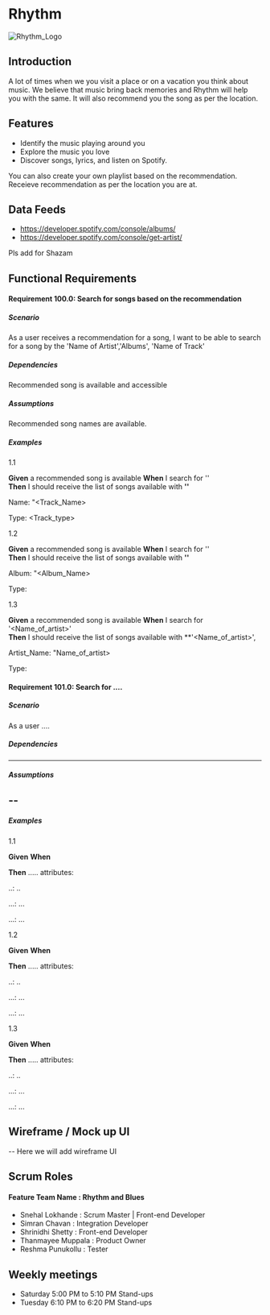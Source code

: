 # **Rhythm**

![Rhythm_Logo](https://github.com/snehal431/Final_Project/blob/master/Final_Project/wwwroot/images/rhythm-logo.png)

## Introduction

A lot of times when we you visit a place or on a vacation you think about music. We believe that music bring back memories and Rhythm will help you with the same. It will also recommend you the song as per the location.

## Features

- Identify the music playing around you
- Explore the music you love
- Discover songs, lyrics, and listen on Spotify.

You can also create your own playlist based on the recommendation. Receieve recommendation as per the location you are at.

## Data Feeds

- https://developer.spotify.com/console/albums/
- https://developer.spotify.com/console/get-artist/

Pls add for Shazam


## Functional Requirements

#### **Requirement 100.0: Search for songs based on the recommendation**
##### **Scenario**
As a user receives a recommendation for a song, I want to be able to search for a song by the 'Name of Artist','Albums', 'Name of Track'

##### **Dependencies**

Recommended song is available and accessible

##### **Assumptions**

Recommended song names are available.


##### **Examples**
1.1

**Given** a recommended song is available
**When** I search for '<Tracks>'  
**Then** I should receive the list of songs available with **'<Tracks>'**

Name: "<Track_Name>

Type: <Track_type>

1.2

**Given** a recommended song is available
**When** I search for '<Album>'  
**Then** I should receive the list of songs available with **'<Albums>'**

Album: "<Album_Name>

Type: <type>


1.3

**Given** a recommended song is available
**When** I search for '<Name_of_artist>'  
**Then** I should receive the list of songs available with **'<Name_of_artist>',

Artist_Name: "Name_of_artist>

Type: <type>


#### **Requirement 101.0: Search for ....**
##### **Scenario**
As a user ....

##### **Dependencies**
---

##### **Assumptions**
--
--

##### **Examples**
1.1

**Given** 
**When**  

**Then** ..... attributes:

..: ..

...: ...

...: ...

1.2

**Given** 
**When**  

**Then** ..... attributes:

..: ..

...: ...

...: ...


1.3

**Given** 
**When**  

**Then** ..... attributes:

..: ..

...: ...

...: ...


## Wireframe / Mock up UI

-- Here we will add wireframe UI
  
  

## Scrum Roles
#### Feature Team Name  : **Rhythm and Blues**
- Snehal Lokhande   : Scrum Master | Front-end Developer
- Simran Chavan     : Integration Developer
- Shrinidhi Shetty  : Front-end Developer
- Thanmayee Muppala : Product Owner
- Reshma Punukollu  : Tester



## Weekly meetings
  
- Saturday 5:00 PM to 5:10 PM Stand-ups
- Tuesday 6:10 PM to 6:20 PM Stand-ups
